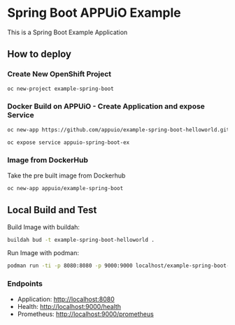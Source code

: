 # Spring Boot APPUiO Example

This is a Spring Boot Example Application

## How to deploy

### Create New OpenShift Project

```bash
oc new-project example-spring-boot
```

### Docker Build on APPUiO - Create Application and expose Service

```bash
oc new-app https://github.com/appuio/example-spring-boot-helloworld.git --strategy=docker --name=appuio-spring-boot-ex

oc expose service appuio-spring-boot-ex
```

### Image from DockerHub

Take the pre built image from Dockerhub

```bash
oc new-app appuio/example-spring-boot
```

## Local Build and Test

Build Image with buildah:

```bash
buildah bud -t example-spring-boot-helloworld .
```

Run Image with podman:

```bash
podman run -ti -p 8080:8080 -p 9000:9000 localhost/example-spring-boot-helloworld:latest
```

### Endpoints

* Application: <http://localhost:8080>
* Health: <http://localhost:9000/health>
* Prometheus: <http://localhost:9000/prometheus>
